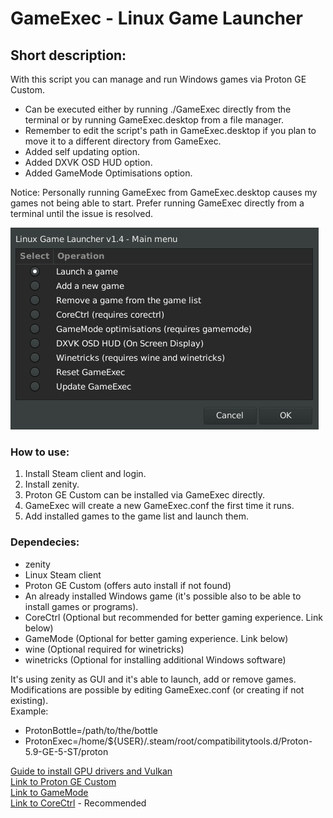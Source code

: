 # GameExec - Linux Game Launcher

## Short description:
With this script you can manage and run Windows games via Proton GE Custom.
 - Can be executed either by running ./GameExec directly from the terminal or by running GameExec.desktop from a file manager.
 - Remember to edit the script's path in GameExec.desktop if you plan to move it to a different directory from GameExec.
 - Added self updating option.
 - Added DXVK OSD HUD option.
 - Added GameMode Optimisations option.

Notice: Personally running GameExec from GameExec.desktop causes my games not being able to start.
        Prefer running GameExec directly from a terminal until the issue is resolved.

![GameExec Screenshot](https://github.com/PerseusArkouda/GameExec/blob/master/GameExec-Screenshot4.jpg?raw=true)

### How to use:
 1) Install Steam client and login.
 2) Install zenity.
 3) Proton GE Custom can be installed via GameExec directly.
 4) GameExec will create a new GameExec.conf the first time it runs.
 5) Add installed games to the game list and launch them.

### Dependecies:
 - zenity
 - Linux Steam client
 - Proton GE Custom (offers auto install if not found)
 - An already installed Windows game (it's possible also to be able to install games or programs).
 - CoreCtrl (Optional but recommended for better gaming experience. Link below)
 - GameMode (Optional for better gaming experience. Link below)
 - wine (Optional required for winetricks)
 - winetricks (Optional for installing additional Windows software)

It's using zenity as GUI and it's able to launch, add or remove games.
Modifications are possible by editing GameExec.conf (or creating if not existing).  
 Example:
+ ProtonBottle=/path/to/the/bottle
+ ProtonExec=/home/${USER}/.steam/root/compatibilitytools.d/Proton-5.9-GE-5-ST/proton

[Guide to install GPU drivers and Vulkan](https://github.com/lutris/docs/blob/master/InstallingDrivers.md)  
[Link to Proton GE Custom](https://github.com/GloriousEggroll/proton-ge-custom)  
[Link to GameMode](https://github.com/FeralInteractive/gamemode)  
[Link to CoreCtrl](https://gitlab.com/corectrl/corectrl) - Recommended

